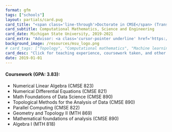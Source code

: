 ```yaml
---
format: gfm
tags: ["schools"]
layout: partials/card.pug
card_title: "<span class='line-through'>Doctorate in CMSE</span> (Transferred)"
card_subtitle: Computational Mathematics, Science and Engineering
card_date: Michigan State University, 2019-2021
card_extra: "Advisor: <a class='cursor-pointer underline' href='https://www.joperea.com/' style='color: #0000EE;'>Jose Perea</a>"
background_image: /resources/msu_logo.png
# card_tags: ["Topology", "Computational mathematics", "Machine learning"]
card_desc: "Click for teaching experience, coursework taken, and other details..." 
date: 2019-01-01
---
```


<div class="flex items-center px-2 py-1 bg-gray-100">

<h4 class="font-bold">
Coursework (GPA: 3.83):
</h4>

</div>

<div class="p-2 bg-white-100 lisc-desc text-sm space-y-2">

- Numerical Linear Algebra (CMSE 823)
- Numerical Differential Equations (CMSE 821)
- Math Foundations of Data Science (CMSE 890)
- Topological Methods for the Analysis of Data (CMSE 890)
- Parallel Computing (CMSE 822)
- Geometry and Topology II (MTH 869)
- Mathematical foundations of analysis (CMSE 890)
- Algebra I (MTH 818)

</div>

<!-- <div class="p-2 overflow-auto px-4 py-2 bg-white-100">   -->
